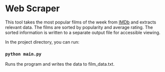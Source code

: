 # Web Scraper
This tool takes the most popular films of the week from [IMDb](https://www.imdb.com/chart/moviemeter/?ref_=nv_mv_mpm) and extracts relevant data. The films are sorted by popularity and average rating. The sorted information is written to a separate output file for accessible viewing.<br />

In the project directory, you can run:

### `python main.py`

Runs the program and writes the data to film_data.txt.